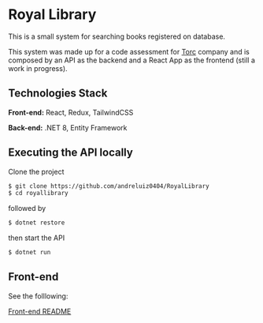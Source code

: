 # Royal Library

This is a small system for searching books registered on database.

This system was made up for a code assessment for [Torc](https://www.torc.dev/) company and is composed by an API as the backend and a React App as the frontend (still a work in progress).


## Technologies Stack

**Front-end:** React, Redux, TailwindCSS

**Back-end:** .NET 8, Entity Framework


## Executing the API locally

Clone the project

```sh
$ git clone https://github.com/andreluiz0404/RoyalLibrary
$ cd royallibrary
```

followed by

```sh
$ dotnet restore
```

then start the API

```sh
$ dotnet run
```


## Front-end

See the folllowing:

[Front-end README](https://github.com/andreluiz0404/RoyalLibrary/tree/main/Frontend/royal-library)

